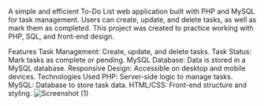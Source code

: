 A simple and efficient To-Do List web application built with PHP and MySQL for task management. Users can create, update, and delete tasks, as well as mark them as completed. This project was created to practice working with PHP, SQL, and front-end design.

Features
Task Management: Create, update, and delete tasks.
Task Status: Mark tasks as complete or pending.
MySQL Database: Data is stored in a MySQL database.
Responsive Design: Accessible on desktop and mobile devices.
Technologies Used
PHP: Server-side logic to manage tasks.
MySQL: Database to store task data.
HTML/CSS: Front-end structure and styling.
![Screenshot (1)](https://github.com/user-attachments/assets/7eb837f0-f0eb-491d-80f3-a2d63ddf2f9f)
